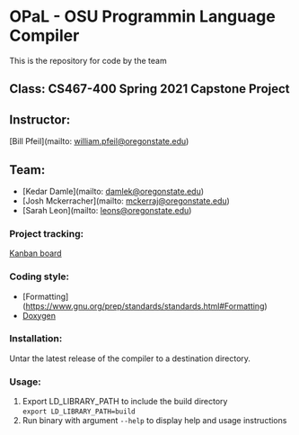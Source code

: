 # OPaL - OSU Programmin Language Compiler
This is the repository for code by the team 

## Class: CS467-400 Spring 2021  Capstone Project

## Instructor:
[Bill Pfeil](mailto: william.pfeil@oregonstate.edu)

## Team:
* [Kedar Damle](mailto: damlek@oregonstate.edu)  
* [Josh Mckerracher](mailto: mckerraj@oregonstate.edu)  
* [Sarah Leon](mailto: leons@oregonstate.edu)  

### Project tracking: 
[Kanban board](https://trello.com/b/UlsDmAPI/tasks-kanban-board)

### Coding style:
* [Formatting] (https://www.gnu.org/prep/standards/standards.html#Formatting)
* [Doxygen](https://www.doxygen.nl)

### Installation:
Untar the latest release of the compiler to a destination directory.

### Usage:
1. Export LD_LIBRARY_PATH to include the build directory  
`` export LD_LIBRARY_PATH=build ``  
2. Run binary with argument `` --help `` to display help and usage instructions

